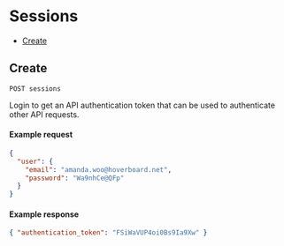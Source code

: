 # Sessions

* [Create](#create)

## Create

`POST sessions`

Login to get an API authentication token that can be used to authenticate other API requests.


#### Example request

```JSON
{
  "user": {
    "email": "amanda.woo@hoverboard.net",
    "password": "Wa9nhCe@QFp"
  }
}
```

#### Example response

```JSON
{ "authentication_token": "FSiWaVUP4oi0Bs9Ia9Xw" }
```